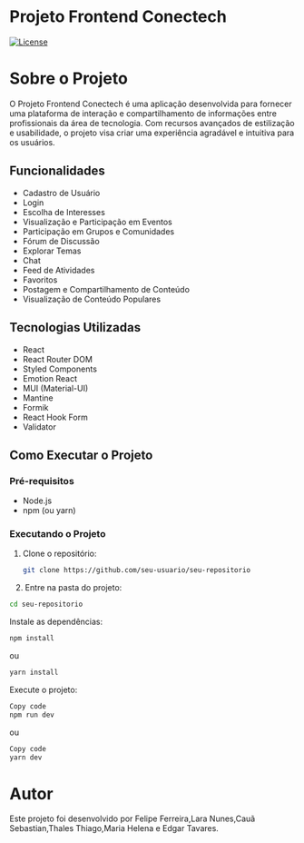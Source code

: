 # Projeto Frontend Conectech

[![License](https://img.shields.io/github/license/seu-usuario/seu-repositorio)](https://github.com/seu-usuario/seu-repositorio/blob/main/LICENSE)

# Sobre o Projeto

O Projeto Frontend Conectech é uma aplicação desenvolvida para fornecer uma plataforma de interação e compartilhamento de informações entre profissionais da área de tecnologia. Com recursos avançados de estilização e usabilidade, o projeto visa criar uma experiência agradável e intuitiva para os usuários.

## Funcionalidades

- Cadastro de Usuário
- Login
- Escolha de Interesses
- Visualização e Participação em Eventos
- Participação em Grupos e Comunidades
- Fórum de Discussão
- Explorar Temas
- Chat
- Feed de Atividades
- Favoritos
- Postagem e Compartilhamento de Conteúdo
- Visualização de Conteúdo Populares

## Tecnologias Utilizadas

- React
- React Router DOM
- Styled Components
- Emotion React
- MUI (Material-UI)
- Mantine
- Formik
- React Hook Form
- Validator

## Como Executar o Projeto

### Pré-requisitos

- Node.js
- npm (ou yarn)

### Executando o Projeto

1. Clone o repositório:
   ```bash
   git clone https://github.com/seu-usuario/seu-repositorio
``` ```
2. Entre na pasta do projeto:

``` bash
cd seu-repositorio
```
Instale as dependências:
```bash
npm install
```
ou
```bash
yarn install
```
Execute o projeto:
```bash
Copy code
npm run dev
```
ou
```bash
Copy code
yarn dev
```
# Autor
Este projeto foi desenvolvido por Felipe Ferreira,Lara Nunes,Cauã Sebastian,Thales Thiago,Maria Helena e Edgar Tavares.
